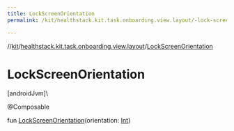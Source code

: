 ```yaml
---
title: LockScreenOrientation
permalink: /kit/healthstack.kit.task.onboarding.view.layout/-lock-screen-orientation.html

---
```

//[kit](../../index.html)/[healthstack.kit.task.onboarding.view.layout](index.html)/[LockScreenOrientation](-lock-screen-orientation.html)



# LockScreenOrientation



[androidJvm]\




@Composable



fun [LockScreenOrientation](-lock-screen-orientation.html)(orientation: [Int](https://kotlinlang.org/api/latest/jvm/stdlib/kotlin/-int/index.html))




